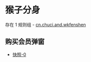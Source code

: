 # 猴子分身

存在 1 规则组 - [cn.chuci.and.wkfenshen](/src/apps/cn.chuci.and.wkfenshen.ts)

## 购买会员弹窗

- [快照-0](https://i.gkd.li/import/13226988)
